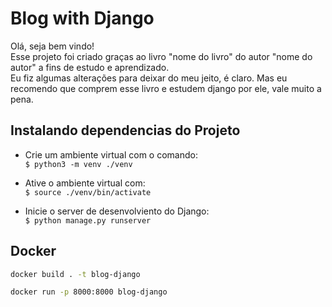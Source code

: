 # Blog with Django

Olá, seja bem vindo!<br>
Esse projeto foi criado graças ao livro "nome do livro" do autor "nome do autor" a fins de estudo e aprendizado.<br>
Eu fiz algumas alterações para deixar do meu jeito, é claro. Mas eu recomendo que comprem esse livro e estudem django por ele, vale muito a pena.

## Instalando dependencias do Projeto


- Crie um ambiente virtual com o comando:<br>
    `$ python3 -m venv ./venv`

- Ative o ambiente virtual com:<br>
    `$ source ./venv/bin/activate`
      
- Inicie o server de desenvolviento do Django:<br>
    `$ python manage.py runserver`

## Docker

```sh
docker build . -t blog-django

docker run -p 8000:8000 blog-django

```